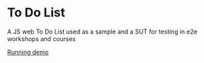 # To Do List

A JS web To Do List used as a sample and a SUT for testing in e2e workshops and courses


[Running demo](https://academiabinaria.github.io/ToDoList/)
